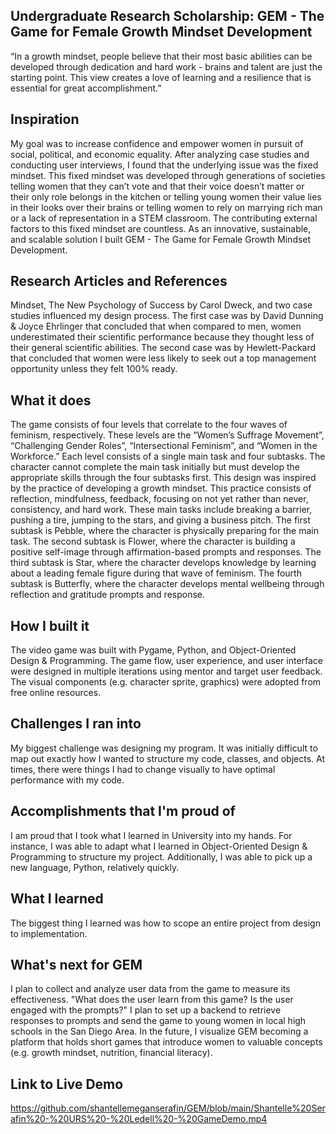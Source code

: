 ## Undergraduate Research Scholarship: GEM - The Game for Female Growth Mindset Development ##
“In a growth mindset, people believe that their most basic abilities can be developed through dedication and hard work - brains and talent are just the starting point. This view creates a love of learning and a resilience that is essential for great accomplishment.” 

## Inspiration ##
My goal was to increase confidence and empower women in pursuit of social, political, and economic equality. After analyzing case studies and conducting user interviews, I found that the underlying issue was the fixed mindset. This fixed mindset was developed through generations of societies telling women that they can’t vote and that their voice doesn’t matter or their only role belongs in the kitchen or telling young women their value lies in their looks over their brains or telling women to rely on marrying rich man or a lack of representation in a STEM classroom. The contributing external factors to this fixed mindset are countless. As an innovative, sustainable, and scalable solution I built GEM - The Game for Female Growth Mindset Development. 

## Research Articles and References ##
Mindset, The New Psychology of Success by Carol Dweck, and two case studies influenced my design process. The first case was by David Dunning & Joyce Ehrlinger that concluded that when compared to men, women underestimated their scientific performance because they thought less of their general scientific abilities. The second case was by Hewlett-Packard that concluded that women were less likely to seek out a top management opportunity unless they felt 100% ready.

## What it does ##
The game consists of four levels that correlate to the four waves of feminism, respectively. These levels are the “Women’s Suffrage Movement”, “Challenging Gender Roles”, “Intersectional Feminism”, and “Women in the Workforce.” Each level consists of a single main task and four subtasks. The character cannot complete the main task initially but must develop the appropriate skills through the four subtasks first. This design was inspired by the practice of developing a growth mindset. This practice consists of reflection, mindfulness, feedback, focusing on not yet rather than never, consistency, and hard work. These main tasks include breaking a barrier, pushing a tire, jumping to the stars, and giving a business pitch. The first subtask is Pebble, where the character is physically preparing for the main task. The second subtask is Flower, where the character is building a positive self-image through affirmation-based prompts and responses. The third subtask is Star, where the character develops knowledge by learning about a leading female figure during that wave of feminism. The fourth subtask is Butterfly, where the character develops mental wellbeing through reflection and gratitude prompts and response.

## How I built it ##
The video game was built with Pygame, Python, and Object-Oriented Design & Programming. The game flow, user experience, and user interface were designed in multiple iterations using mentor and target user feedback. The visual components (e.g. character sprite, graphics) were adopted from free online resources. 

## Challenges I ran into ##
My biggest challenge was designing my program. It was initially difficult to map out exactly how I wanted to structure my code, classes, and objects. At times, there were things I had to change visually to have optimal performance with my code. 

## Accomplishments that I'm proud of ##
I am proud that I took what I learned in University into my hands. For instance, I was able to adapt what I learned in Object-Oriented Design & Programming to structure my project. Additionally, I was able to pick up a new language, Python, relatively quickly. 

## What I learned ##
The biggest thing I learned was how to scope an entire project from design to implementation.

## What's next for GEM ##
I plan to collect and analyze user data from the game to measure its effectiveness. "What does the user learn from this game? Is the user engaged with the prompts?" I plan to set up a backend to retrieve responses to prompts and send the game to young women in local high schools in the San Diego Area. In the future, I visualize GEM becoming a platform that holds short games that introduce women to valuable concepts (e.g. growth mindset, nutrition, financial literacy).

## Link to Live Demo ##
https://github.com/shantellemeganserafin/GEM/blob/main/Shantelle%20Serafin%20-%20URS%20-%20Ledell%20-%20GameDemo.mp4
